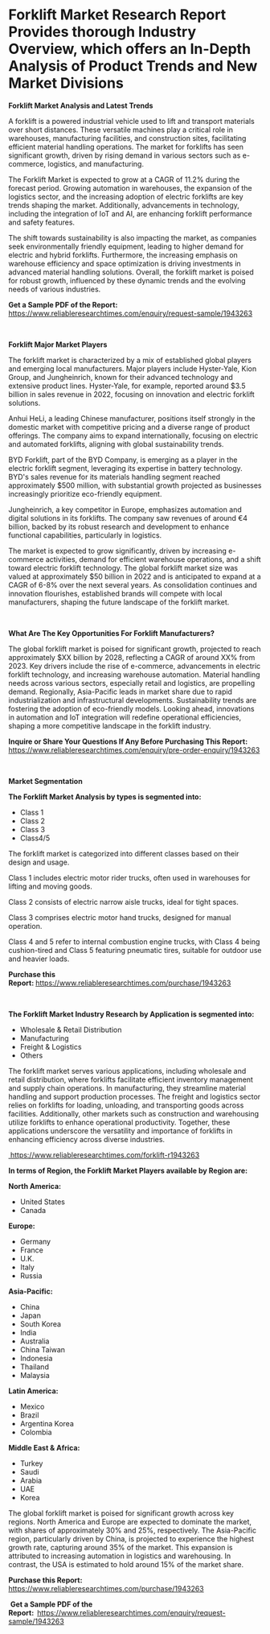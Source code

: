 <p><h1>Forklift Market Research Report Provides thorough Industry Overview, which offers an In-Depth Analysis of Product Trends and New Market Divisions</h1></p><p><strong>Forklift Market Analysis and Latest Trends</strong></p>
<p><p>A forklift is a powered industrial vehicle used to lift and transport materials over short distances. These versatile machines play a critical role in warehouses, manufacturing facilities, and construction sites, facilitating efficient material handling operations. The market for forklifts has seen significant growth, driven by rising demand in various sectors such as e-commerce, logistics, and manufacturing. </p><p>The Forklift Market is expected to grow at a CAGR of 11.2% during the forecast period. Growing automation in warehouses, the expansion of the logistics sector, and the increasing adoption of electric forklifts are key trends shaping the market. Additionally, advancements in technology, including the integration of IoT and AI, are enhancing forklift performance and safety features. </p><p>The shift towards sustainability is also impacting the market, as companies seek environmentally friendly equipment, leading to higher demand for electric and hybrid forklifts. Furthermore, the increasing emphasis on warehouse efficiency and space optimization is driving investments in advanced material handling solutions. Overall, the forklift market is poised for robust growth, influenced by these dynamic trends and the evolving needs of various industries.</p></p>
<p><strong>Get a Sample PDF of the Report:&nbsp;</strong> <a href="https://www.reliableresearchtimes.com/enquiry/request-sample/1943263?utm_campaign=3083&utm_medium=2&utm_source=Github&utm_content=ia&utm_term=18042025&utm_id=forklift">https://www.reliableresearchtimes.com/enquiry/request-sample/1943263</a></p>
<p>&nbsp;</p>
<p><strong>Forklift Major Market Players</strong></p>
<p><p>The forklift market is characterized by a mix of established global players and emerging local manufacturers. Major players include Hyster-Yale, Kion Group, and Jungheinrich, known for their advanced technology and extensive product lines. Hyster-Yale, for example, reported around $3.5 billion in sales revenue in 2022, focusing on innovation and electric forklift solutions.</p><p>Anhui HeLi, a leading Chinese manufacturer, positions itself strongly in the domestic market with competitive pricing and a diverse range of product offerings. The company aims to expand internationally, focusing on electric and automated forklifts, aligning with global sustainability trends.</p><p>BYD Forklift, part of the BYD Company, is emerging as a player in the electric forklift segment, leveraging its expertise in battery technology. BYD's sales revenue for its materials handling segment reached approximately $500 million, with substantial growth projected as businesses increasingly prioritize eco-friendly equipment.</p><p>Jungheinrich, a key competitor in Europe, emphasizes automation and digital solutions in its forklifts. The company saw revenues of around €4 billion, backed by its robust research and development to enhance functional capabilities, particularly in logistics.</p><p>The market is expected to grow significantly, driven by increasing e-commerce activities, demand for efficient warehouse operations, and a shift toward electric forklift technology. The global forklift market size was valued at approximately $50 billion in 2022 and is anticipated to expand at a CAGR of 6-8% over the next several years. As consolidation continues and innovation flourishes, established brands will compete with local manufacturers, shaping the future landscape of the forklift market.</p></p>
<p>&nbsp;</p>
<p><strong>What Are The Key Opportunities For Forklift Manufacturers?</strong></p>
<p><p>The global forklift market is poised for significant growth, projected to reach approximately $XX billion by 2028, reflecting a CAGR of around XX% from 2023. Key drivers include the rise of e-commerce, advancements in electric forklift technology, and increasing warehouse automation. Material handling needs across various sectors, especially retail and logistics, are propelling demand. Regionally, Asia-Pacific leads in market share due to rapid industrialization and infrastructural developments. Sustainability trends are fostering the adoption of eco-friendly models. Looking ahead, innovations in automation and IoT integration will redefine operational efficiencies, shaping a more competitive landscape in the forklift industry.</p></p>
<p><strong>Inquire or Share Your Questions If Any Before Purchasing This Report:</strong> <a href="https://www.reliableresearchtimes.com/enquiry/pre-order-enquiry/1943263?utm_campaign=3083&utm_medium=2&utm_source=Github&utm_content=ia&utm_term=18042025&utm_id=forklift">https://www.reliableresearchtimes.com/enquiry/pre-order-enquiry/1943263</a></p>
<p>&nbsp;</p>
<p><strong>Market Segmentation</strong></p>
<p><strong>The Forklift Market Analysis by types is segmented into:</strong></p>
<p><ul><li>Class 1</li><li>Class 2</li><li>Class 3</li><li>Class4/5</li></ul></p>
<p><p>The forklift market is categorized into different classes based on their design and usage. </p><p>Class 1 includes electric motor rider trucks, often used in warehouses for lifting and moving goods. </p><p>Class 2 consists of electric narrow aisle trucks, ideal for tight spaces. </p><p>Class 3 comprises electric motor hand trucks, designed for manual operation. </p><p>Class 4 and 5 refer to internal combustion engine trucks, with Class 4 being cushion-tired and Class 5 featuring pneumatic tires, suitable for outdoor use and heavier loads.</p></p>
<p><strong>Purchase this Report:&nbsp;</strong><a href="https://www.reliableresearchtimes.com/purchase/1943263?utm_campaign=3083&utm_medium=2&utm_source=Github&utm_content=ia&utm_term=18042025&utm_id=forklift">https://www.reliableresearchtimes.com/purchase/1943263</a></p>
<p>&nbsp;</p>
<p><strong>The Forklift Market Industry Research by Application is segmented into:</strong></p>
<p><ul><li>Wholesale & Retail Distribution</li><li>Manufacturing</li><li>Freight & Logistics</li><li>Others</li></ul></p>
<p><p>The forklift market serves various applications, including wholesale and retail distribution, where forklifts facilitate efficient inventory management and supply chain operations. In manufacturing, they streamline material handling and support production processes. The freight and logistics sector relies on forklifts for loading, unloading, and transporting goods across facilities. Additionally, other markets such as construction and warehousing utilize forklifts to enhance operational productivity. Together, these applications underscore the versatility and importance of forklifts in enhancing efficiency across diverse industries.</p></p>
<p><a href="https://www.reliableresearchtimes.com/forklift-r1943263?utm_campaign=3083&utm_medium=2&utm_source=Github&utm_content=ia&utm_term=18042025&utm_id=forklift">&nbsp;https://www.reliableresearchtimes.com/forklift-r1943263</a></p>
<p><strong>In terms of Region, the Forklift Market Players available by Region are:</strong></p>
<p>
    <p> <strong> North America: </strong>
        <ul>
            <li>United States</li>
            <li>Canada</li>
        </ul>
        </p> 
    <p> <strong> Europe: </strong>
        <ul>
            <li>Germany</li>
            <li>France</li>
            <li>U.K.</li>
            <li>Italy</li>
            <li>Russia</li>
        </ul>
        </p> 
    <p> <strong> Asia-Pacific: </strong>
        <ul>
            <li>China</li>
            <li>Japan</li>
            <li>South Korea</li>
            <li>India</li>
            <li>Australia</li>
            <li>China Taiwan</li>
            <li>Indonesia</li>
            <li>Thailand</li>
            <li>Malaysia</li>
        </ul>
        </p> 
    <p> <strong> Latin America: </strong>
        <ul>
            <li>Mexico</li>
            <li>Brazil</li>
            <li>Argentina Korea</li>
            <li>Colombia</li>
        </ul>
        </p> 
    <p> <strong> Middle East & Africa: </strong>
        <ul>
            <li>Turkey</li>
            <li>Saudi</li>
            <li>Arabia</li>
            <li>UAE</li>
            <li>Korea</li>
        </ul>
    </p>
    </p>
<p><p>The global forklift market is poised for significant growth across key regions. North America and Europe are expected to dominate the market, with shares of approximately 30% and 25%, respectively. The Asia-Pacific region, particularly driven by China, is projected to experience the highest growth rate, capturing around 35% of the market. This expansion is attributed to increasing automation in logistics and warehousing. In contrast, the USA is estimated to hold around 15% of the market share.</p></p>
<p><strong>Purchase this Report: </strong><a href="https://www.reliableresearchtimes.com/purchase/1943263?utm_campaign=3083&utm_medium=2&utm_source=Github&utm_content=ia&utm_term=18042025&utm_id=forklift">https://www.reliableresearchtimes.com/purchase/1943263</a></p>
<p>&nbsp;<strong>Get a Sample PDF of the Report:&nbsp;&nbsp;</strong><a href="https://www.reliableresearchtimes.com/enquiry/request-sample/1943263?utm_campaign=3083&utm_medium=2&utm_source=Github&utm_content=ia&utm_term=18042025&utm_id=forklift">https://www.reliableresearchtimes.com/enquiry/request-sample/1943263</a></p>
<p><strong></strong></p>
<p><p></p><p></p><p></p></p>